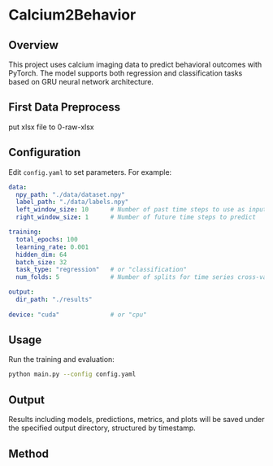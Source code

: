 # Calcium2Behavior

## Overview
This project uses calcium imaging data to predict behavioral outcomes with PyTorch. The model supports both regression and classification tasks based on GRU neural network architecture.

## First Data Preprocess

put xlsx file to 0-raw-xlsx




## Configuration
Edit `config.yaml` to set parameters. For example:

```yaml
data:
  npy_path: "./data/dataset.npy"
  label_path: "./data/labels.npy"
  left_window_size: 10      # Number of past time steps to use as input
  right_window_size: 1      # Number of future time steps to predict

training:
  total_epochs: 100
  learning_rate: 0.001
  hidden_dim: 64
  batch_size: 32
  task_type: "regression"   # or "classification"
  num_folds: 5              # Number of splits for time series cross-validation

output:
  dir_path: "./results"
  
device: "cuda"              # or "cpu"
```

## Usage
Run the training and evaluation:
```bash
python main.py --config config.yaml
```

## Output
Results including models, predictions, metrics, and plots will be saved under the specified output directory, structured by timestamp.


## Method
